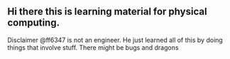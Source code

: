 ## Hi there this is learning material for physical computing. 
Disclaimer @ff6347 is not an engineer. He just learned all of this by doing things that involve stuff. There might be bugs and dragons

